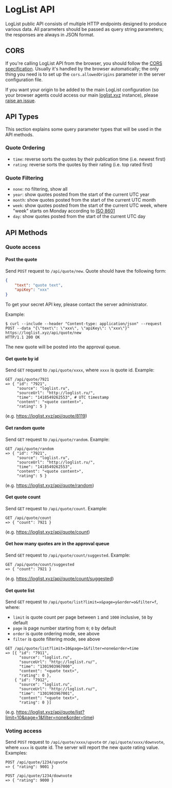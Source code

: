 LogList API
===========

LogList public API consists of multiple HTTP endpoints designed to produce
various data. All parameters should be passed as query string parameters; the
responses are always in JSON format.

CORS
----

If you're calling LogList API from the browser, you should follow the [CORS
specification][cors]. Usually it's handled by the browser automatically; the
only thing you need is to set up the `cors.allowedOrigins` parameter in the
server configuration file.

If you want your origin to be added to the main LogList configuration (so your
browser agents could access our main [loglist.xyz][] instance), please [raise an
issue](https://github.com/codingteam/loglist/issues).

API Types
---------

This section explains some query parameter types that will be used in the API
methods.

### Quote Ordering

- `time`: reverse sorts the quotes by their publication time (i.e. newest first)
- `rating`: reverse sorts the quotes by their rating (i.e. top rated first)

### Quote Filtering

- `none`: no filtering, show all
- `year`: show quotes posted from the start of the current UTC year
- `month`: show quotes posted from the start of the current UTC month
- `week`: show quotes posted from the start of the current UTC week, where
  "week" starts on Monday according to [ISO 8601][iso-8601-weeks]
- `day`: show quotes posted from the start of the current UTC day

API Methods
-----------

### Quote access

#### Post the quote

Send `POST` request to `/api/quote/new`. Quote should have the following form:

```json
{
    "text": "quote text",
    "apiKey": "xxx"
}
```

To get your secret API key, please contact the server administrator.

Example:

```console
$ curl --include --header "Content-type: application/json" --request POST --data "{\"text\": \"xxx\", \"apiKey\": \"xxx\"}" https://loglist.xyz/api/quote/new
HTTP/1.1 200 OK
```

The new quote will be posted into the approval queue.

#### Get quote by id

Send `GET` request to `/api/quote/xxxx`, where `xxxx` is quote id. Example:

```
GET /api/quote/7921
=> { "id": "7921",
     "source": "loglist.ru",
     "sourceUrl": "http://loglist.ru/",
     "time": "1418549262553", # UTC timestamp
     "content": "<quote content>",
     "rating": 5 }
```

(e.g. https://loglist.xyz/api/quote/8119)

#### Get random quote

Send `GET` request to `/api/quote/random`. Example:

```
GET /api/quote/random
=> { "id": "7921",
     "source": "loglist.ru",
     "sourceUrl": "http://loglist.ru/",
     "time": "1418549262553",
     "content": "<quote content>",
     "rating": 5 }
```

(e.g. https://loglist.xyz/api/quote/random)

#### Get quote count

Send `GET` request to `/api/quote/count`. Example:

```
GET /api/quote/count
=> { "count": 7921 }
```

(e.g. https://loglist.xyz/api/quote/count)

#### Get how many quotes are in the approval queue

Send `GET` request to `/api/quote/count/suggested`. Example:

```
GET /api/quote/count/suggested
=> { "count": 7921 }
```

(e.g. https://loglist.xyz/api/quote/count/suggested)

#### Get quote list

Send `GET` request to `/api/quote/list?limit=x&page=y&order=o&filter=f`, where:

- `limit` is quote count per page between `1` and `1000` inclusive, `50` by
  default
- `page` is page number starting from `0`; `0` by default
- `order` is quote ordering mode, see above
- `filter` is quote filtering mode, see above

```
GET /api/quote/list?limit=10&page=1&filter=none&order=time
=> [{ "id": "7911",
      "source": "loglist.ru",
      "sourceUrl": "http://loglist.ru/",
      "time": "1301903967000",
      "content": "<quote text>",
      "rating": 0 },
    { "id": "7912",
      "source": "loglist.ru",
      "sourceUrl": "http://loglist.ru/",
      "time": "1301903967001",
      "content": "<quote text>",
      "rating": 0 }]
```

(e.g. https://loglist.xyz/api/quote/list?limit=10&page=1&filter=none&order=time)

### Voting access

Send `POST` request to `/api/quote/xxxx/upvote` or `/api/quote/xxxx/downvote`,
where `xxxx` is quote id. The server will report the new quote rating value.
Examples:

```
POST /api/quote/1234/upvote
=> { "rating": 9001 }
```

```
POST /api/quote/1234/downvote
=> { "rating": 9000 }
```

[cors]: https://developer.mozilla.org/en-US/docs/Web/HTTP/Access_control_CORS
[iso-8601-weeks]: https://en.wikipedia.org/wiki/ISO_8601#Week_dates
[loglist.xyz]: https://loglist.xyz/